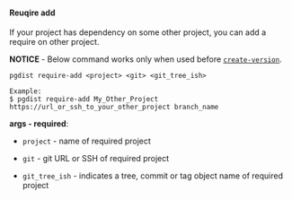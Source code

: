#### Reuqire add

If your project has dependency on some other project, you can add a require on other project.

**NOTICE** - Below command works only when used before [`create-version`](create-version.md).

```
pgdist require-add <project> <git> <git_tree_ish>

Example:
$ pgdist require-add My_Other_Project https://url_or_ssh_to_your_other_project branch_name
```

**args - required**:

- `project` - name of required project

- `git` - git URL or SSH of required project

- `git_tree_ish` - indicates a tree, commit or tag object name of required project
